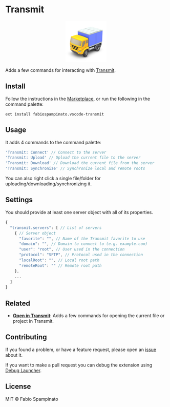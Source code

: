 # Transmit

<p align="center">
  <img src="https://raw.githubusercontent.com/fabiospampinato/vscode-transmit/master/resources/logo.png" width="128" alt="Logo">
</p>

Adds a few commands for interacting with [Transmit](https://panic.com/transmit).

## Install

Follow the instructions in the [Marketplace](https://marketplace.visualstudio.com/items?itemName=fabiospampinato.vscode-transmit), or run the following in the command palette:

```shell
ext install fabiospampinato.vscode-transmit
```

## Usage

It adds 4 commands to the command palette:

```js
'Transmit: Connect' // Connect to the server
'Transmit: Upload' // Upload the current file to the server
'Transmit: Download' // Download the current file from the server
'Transmit: Synchronize' // Synchronize local and remote roots
```

You can also right click a single file/folder for uploading/downloading/synchronizing it.

## Settings

You should provide at least one server object with all of its properties.

```js
{
  "transmit.servers": [ // List of servers
    { // Server object
      "favorite": "", // Name of the Transmit favorite to use
      "domain": "", // Domain to connect to (e.g. example.com)
      "user": "root", // User used in the connection
      "protocol": "SFTP", // Protocol used in the connection
      "localRoot": "", // Local root path
      "remoteRoot": "" // Remote root path
    },
    ...
  ]
}
```

## Related

- **[Open in Transmit](https://marketplace.visualstudio.com/items?itemName=fabiospampinato.vscode-open-in-transmit)**: Adds a few commands for opening the current file or project in Transmit.

## Contributing

If you found a problem, or have a feature request, please open an [issue](https://github.com/fabiospampinato/vscode-transmit/issues) about it.

If you want to make a pull request you can debug the extension using [Debug Launcher](https://marketplace.visualstudio.com/items?itemName=fabiospampinato.vscode-debug-launcher).

## License

MIT © Fabio Spampinato
